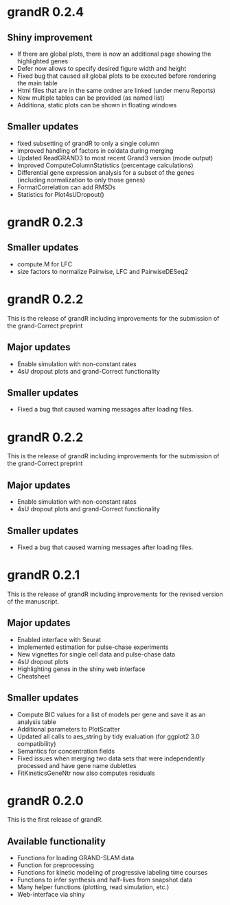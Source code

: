 # grandR 0.2.4

## Shiny improvement
* If there are global plots, there is now an additional page showing the highlighted genes
* Defer now allows to specify desired figure width and height
* Fixed bug that caused all global plots to be executed before rendering the main table
* Html files that are in the same ordner are linked (under menu Reports)
* Now multiple tables can be provided (as named list)
* Additiona, static plots can be shown in floating windows

## Smaller updates
* fixed subsetting of grandR to only a single column
* improved handling of factors in coldata during merging
* Updated ReadGRAND3 to most recent Grand3 version (mode output)
* Improved ComputeColumnStatistics (percentage calculations)
* Differential gene expression analysis for a subset of the genes (including normalization to only those genes)
* FormatCorrelation can add RMSDs
* Statistics for Plot4sUDropout()

# grandR 0.2.3

## Smaller updates
* compute.M for LFC
* size factors to normalize Pairwise, LFC and PairwiseDESeq2


# grandR 0.2.2

This is the release of grandR including improvements for the submission of the grand-Correct preprint

## Major updates
* Enable simulation with non-constant rates
* 4sU dropout plots and grand-Correct functionality

## Smaller updates
* Fixed a bug that caused warning messages after loading files.


# grandR 0.2.2

This is the release of grandR including improvements for the submission of the grand-Correct preprint

## Major updates
* Enable simulation with non-constant rates
* 4sU dropout plots and grand-Correct functionality

## Smaller updates
* Fixed a bug that caused warning messages after loading files.


# grandR 0.2.1

This is the release of grandR including improvements for the revised version of the manuscript.

## Major updates
* Enabled interface with Seurat
* Implemented estimation for pulse-chase experiments
* New vignettes for single cell data and pulse-chase data
* 4sU dropout plots
* Highlighting genes in the shiny web interface
* Cheatsheet

## Smaller updates
* Compute BIC values for a list of models per gene and save it as an analysis table
* Additional parameters to PlotScatter
* Updated all calls to aes_string by tidy evaluation (for ggplot2 3.0 compatibility)
* Semantics for concentration fields
* Fixed issues when merging two data sets that were independently processed and have gene name dublettes
* FitKineticsGeneNtr now also computes residuals

# grandR 0.2.0

This is the first release of grandR.

## Available functionality

*   Functions for loading GRAND-SLAM data
*   Function for preprocessing
*   Functions for kinetic modeling of progressive labeling time courses
*   Functions to infer synthesis and half-lives from snapshot data
*   Many helper functions (plotting, read simulation, etc.)
*   Web-interface via shiny
